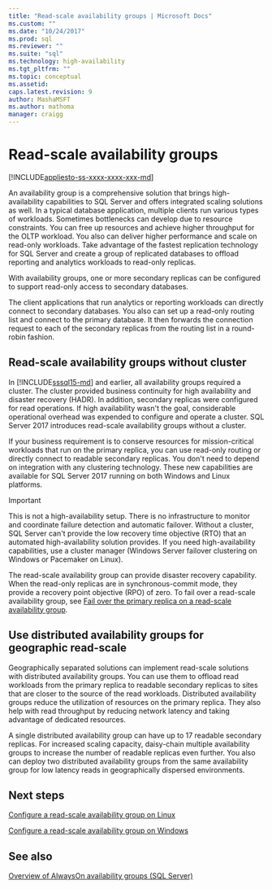 ```yaml
---
title: "Read-scale availability groups | Microsoft Docs"
ms.custom: ""
ms.date: "10/24/2017"
ms.prod: sql
ms.reviewer: ""
ms.suite: "sql"
ms.technology: high-availability
ms.tgt_pltfrm: ""
ms.topic: conceptual
ms.assetid:
caps.latest.revision: 9
author: MashaMSFT
ms.author: mathoma
manager: craigg
---
```

# Read-scale availability groups
[!INCLUDE[appliesto-ss-xxxx-xxxx-xxx-md](../../../includes/appliesto-ss-xxxx-xxxx-xxx-md.md)]

An availability group is a comprehensive solution that brings high-availability capabilities to SQL Server and offers integrated scaling solutions as well. In a typical database application, multiple clients run various types of workloads. Sometimes bottlenecks can develop due to resource constraints. You can free up resources and achieve higher throughput for the OLTP workload. You also can deliver higher performance and scale on read-only workloads. Take advantage of the fastest replication technology for SQL Server and create a group of replicated databases to offload reporting and analytics workloads to read-only replicas.

With availability groups, one or more secondary replicas can be configured to support read-only access to secondary databases.

The client applications that run analytics or reporting workloads can directly connect to secondary databases. You also can set up a read-only routing list and connect to the primary database. It then forwards the connection request to each of the secondary replicas from the routing list in a round-robin fashion.

## Read-scale availability groups without cluster

In [!INCLUDE[sssql15-md](../../../includes/sssql15-md.md)] and earlier, all availability groups required a cluster. The cluster provided business continuity for high availability and disaster recovery (HADR). In addition, secondary replicas were configured for read operations. If high availability wasn't the goal, considerable operational overhead was expended to configure and operate a cluster. SQL Server 2017 introduces read-scale availability groups without a cluster. 

If your business requirement is to conserve resources for mission-critical workloads that run on the primary replica, you can use read-only routing or directly connect to readable secondary replicas. You don't need to depend on integration with any clustering technology. These new capabilities are available for SQL Server 2017 running on both Windows and Linux platforms.

>[!IMPORTANT]
>This is not a high-availability setup. There is no infrastructure to monitor and coordinate failure detection and automatic failover. Without a cluster, SQL Server can't provide the low recovery time objective (RTO) that an automated high-availability solution provides. If you need high-availability capabilities, use a cluster manager (Windows Server failover clustering on Windows or Pacemaker on Linux).
>
>The read-scale availability group can provide disaster recovery capability. When the read-only replicas are in synchronous-commit mode, they provide a recovery point objective (RPO) of zero. To fail over a read-scale availability group, see [Fail over the primary replica on a read-scale availability group](perform-a-planned-manual-failover-of-an-availability-group-sql-server.md#ReadScaleOutOnly).

## Use distributed availability groups for geographic read-scale

Geographically separated solutions can implement read-scale solutions with distributed availability groups. You can use them to offload read workloads from the primary replica to readable secondary replicas to sites that are closer to the source of the read workloads. Distributed availability groups reduce the utilization of resources on the primary replica. They also help with read throughput by reducing network latency and taking advantage of dedicated resources.

A single distributed availability group can have up to 17 readable secondary replicas. For increased scaling capacity, daisy-chain multiple availability groups to increase the number of readable replicas even further. You also can deploy two distributed availability groups from the same availability group for low latency reads in geographically dispersed environments.




## Next steps

[Configure a read-scale availability group on Linux](../../../linux/sql-server-linux-availability-group-configure-rs.md)

[Configure a read-scale availability group on Windows](../../../database-engine/availability-groups/windows/configure-read-scale-availability-groups.md)

## See also

 [Overview of AlwaysOn availability groups &#40;SQL Server&#41;](../../../database-engine/availability-groups/windows/overview-of-always-on-availability-groups-sql-server.md)
